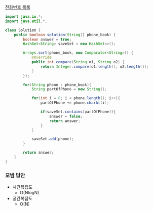[전화번호 목록](https://programmers.co.kr/learn/courses/30/lessons/42577?language=java)

```java
import java.io.*;
import java.util.*;

class Solution {
    public boolean solution(String[] phone_book) {
        boolean answer = true;
        HashSet<String> saveSet = new HashSet<>();

        Arrays.sort(phone_book, new Comparator<String>() {
            @Override
            public int compare(String o1, String o2) {
                return Integer.compare(o1.length(), o2.length());
            }
        });

        for(String phone : phone_book){
            String partOfPhone = new String();

            for(int i = 0; i < phone.length(); i++){
                partOfPhone += phone.charAt(i);

                if(saveSet.contains(partOfPhone)){
                    answer = false;
                    return answer;
                }
            }

            saveSet.add(phone);
        }

        return answer;
    }
}
```


### 모범 답안  
- 시간복잡도  
    - O(NlogN)  
- 공간복잡도  
    - O(N)  

